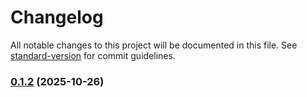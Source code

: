 # Changelog

All notable changes to this project will be documented in this file. See [standard-version](https://github.com/conventional-changelog/standard-version) for commit guidelines.

### [0.1.2](https://github.com/kpmatlakala/DeLightPlus-UI/compare/v0.1.0...v0.1.2) (2025-10-26)
